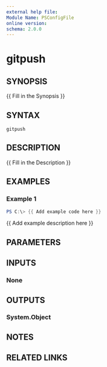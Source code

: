 ```yaml
---
external help file:
Module Name: PSConfigFile
online version:
schema: 2.0.0
---
```


# gitpush

## SYNOPSIS
{{ Fill in the Synopsis }}

## SYNTAX

```
gitpush
```

## DESCRIPTION
{{ Fill in the Description }}

## EXAMPLES

### Example 1
```powershell
PS C:\> {{ Add example code here }}
```

{{ Add example description here }}

## PARAMETERS

## INPUTS

### None

## OUTPUTS

### System.Object
## NOTES

## RELATED LINKS

